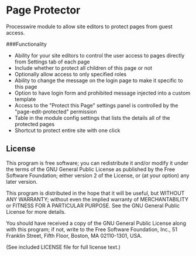 Page Protector
================

Processwire module to allow site editors to protect pages from guest access.

###Functionality

* Ability for your site editors to control the user access to pages directly from Settings tab of each page
* Include whether to protect all children of this page or not
* Optionally allow access to only specified roles
* Ability to change the message on the login page to make it specific to this page
* Option to have login form and prohibited message injected into a custom template
* Access to the "Protect this Page" settings panel is controlled by the "page-edit-protected" permission
* Table in the module config settings that lists the details all of the protected pages
* Shortcut to protect entire site with one click


## License

This program is free software; you can redistribute it and/or
modify it under the terms of the GNU General Public License
as published by the Free Software Foundation; either version 2
of the License, or (at your option) any later version.

This program is distributed in the hope that it will be useful,
but WITHOUT ANY WARRANTY; without even the implied warranty of
MERCHANTABILITY or FITNESS FOR A PARTICULAR PURPOSE.  See the
GNU General Public License for more details.

You should have received a copy of the GNU General Public License
along with this program; if not, write to the Free Software
Foundation, Inc., 51 Franklin Street, Fifth Floor, Boston, MA  02110-1301, USA.

(See included LICENSE file for full license text.)